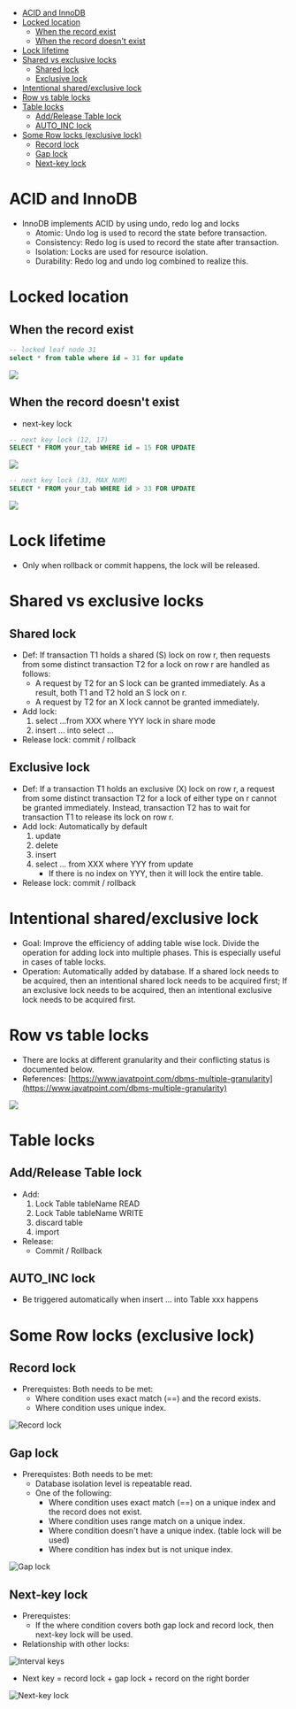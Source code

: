 - [ACID and InnoDB](#acid-and-innodb)
- [Locked location](#locked-location)
  - [When the record exist](#when-the-record-exist)
  - [When the record doesn't exist](#when-the-record-doesnt-exist)
- [Lock lifetime](#lock-lifetime)
- [Shared vs exclusive locks](#shared-vs-exclusive-locks)
  - [Shared lock](#shared-lock)
  - [Exclusive lock](#exclusive-lock)
- [Intentional shared/exclusive lock](#intentional-sharedexclusive-lock)
- [Row vs table locks](#row-vs-table-locks)
- [Table locks](#table-locks)
  - [Add/Release Table lock](#addrelease-table-lock)
  - [AUTO\_INC lock](#auto_inc-lock)
- [Some Row locks (exclusive lock)](#some-row-locks-exclusive-lock)
  - [Record lock](#record-lock)
  - [Gap lock](#gap-lock)
  - [Next-key lock](#next-key-lock)

# ACID and InnoDB
* InnoDB implements ACID by using undo, redo log and locks
  * Atomic: Undo log is used to record the state before transaction. 
  * Consistency: Redo log is used to record the state after transaction.
  * Isolation: Locks are used for resource isolation. 
  * Durability: Redo log and undo log combined to realize this. 

# Locked location
## When the record exist

```sql
-- locked leaf node 31
select * from table where id = 31 for update
```

![](../.gitbook/assets/lock_leafnode_locked.png)

## When the record doesn't exist
* next-key lock

```sql
-- next key lock (12, 17)
SELECT * FROM your_tab WHERE id = 15 FOR UPDATE
```

![](../.gitbook/assets/lock_nextkey_locked.png)


```sql
-- next key lock (33, MAX_NUM)
SELECT * FROM your_tab WHERE id > 33 FOR UPDATE
```

![](../.gitbook/assets/lock_nextkey_locked_max.png)

# Lock lifetime
* Only when rollback or commit happens, the lock will be released. 

# Shared vs exclusive locks
## Shared lock
* Def: If transaction T1 holds a shared (S) lock on row r, then requests from some distinct transaction T2 for a lock on row r are handled as follows:
  * A request by T2 for an S lock can be granted immediately. As a result, both T1 and T2 hold an S lock on r.
  * A request by T2 for an X lock cannot be granted immediately.
* Add lock:   
  1. select ...from XXX where YYY lock in share mode
  2. insert ... into select ... 
* Release lock:  commit / rollback

## Exclusive lock
* Def: If a transaction T1 holds an exclusive (X) lock on row r, a request from some distinct transaction T2 for a lock of either type on r cannot be granted immediately. Instead, transaction T2 has to wait for transaction T1 to release its lock on row r.
* Add lock: Automatically by default
  1. update
  2. delete
  3. insert
  4. select ... from XXX where YYY from update
     * If there is no index on YYY, then it will lock the entire table. 
* Release lock: commit / rollback

# Intentional shared/exclusive lock
* Goal: Improve the efficiency of adding table wise lock. Divide the operation for adding lock into multiple phases. This is especially useful in cases of table locks. 
* Operation: Automatically added by database. If a shared lock needs to be acquired, then an intentional shared lock needs to be acquired first; If an exclusive lock needs to be acquired, then an intentional exclusive lock needs to be acquired first. 

# Row vs table locks
* There are locks at different granularity and their conflicting status is documented below. 
* References: [https://www.javatpoint.com/dbms-multiple-granularity](https://www.javatpoint.com/dbms-multiple-granularity)

![](../.gitbook/assets/dbms-multiple-granularity2.png)

# Table locks

## Add/Release Table lock
* Add:
  1. Lock Table tableName READ
  2. Lock Table tableName WRITE
  3. discard table
  4. import  
* Release:
  * Commit / Rollback

## AUTO_INC lock
* Be triggered automatically when insert ... into Table xxx happens

# Some Row locks (exclusive lock)

## Record lock
* Prerequistes: Both needs to be met:
  * Where condition uses exact match (==) and the record exists. 
  * Where condition uses unique index. 

![Record lock](../.gitbook/assets/mysql_lock_recordLock.png)

## Gap lock
* Prerequistes: Both needs to be met:
  * Database isolation level is repeatable read. 
  * One of the following:
    * Where condition uses exact match (==) on a unique index and the record does not exist.
    * Where condition uses range match on a unique index.
    * Where condition doesn't have a unique index. (table lock will be used)
    * Where condition has index but is not unique index.

![Gap lock](../.gitbook/assets/mysql_lock_gaplock.png)

## Next-key lock

* Prerequistes:
  * If the where condition covers both gap lock and record lock, then next-key lock will be used. 
* Relationship with other locks:

![Interval keys](../.gitbook/assets/mysql_index_interval.png)

* Next key = record lock + gap lock + record on the right border

![Next-key lock](../.gitbook/assets/mysql_lock_nextkeylock.png)
